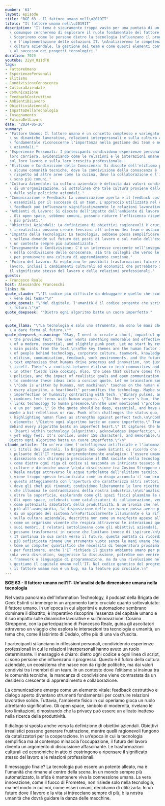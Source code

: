 ```yaml
---
number: '63'
layout: episode
title: "BGE 63 - Il fattore umano nell\u2019IT"
titolo: "Il fattore umano nell\u2019IT"
description: "Il tema è sicuramente troppo vasto per una puntata di un paio d'ore,\
  \ comunque cercheremo di esplorare il ruolo fondamentale del fattore umano nell'IT.\
  \ Scopriremo come le persone dietro la tecnologia influenzano il progresso, l'innovazione\
  \ e l'implementazione delle soluzioni IT. \nAnalizzeremo le competenze umane, la\
  \ cultura aziendale, la gestione dei team e come questi elementi contribuiscono\
  \ al successo dei progetti tecnologici."
duration: 7025
youtube: 3IyH_01IdTU
tags:
- FattoreUmano
- EsperienzePersonali
- Elitismo
- CondivisioneConoscenza
- CulturaAziendale
- Comunicazione
- FeedbackCostruttivo
- AmbientiDiLavoro
- ObiettiviAziendali
- ImpattoDellaTecnologia
- Insegnamento
- FuturoDelLavoro
date: '2024-06-26'
summary:
- "Fattore Umano: Il fattore umano è un concetto complesso e variegato che influisce\
  \ su dinamiche lavorative, relazioni interpersonali e sulla cultura aziendale. È\
  \ fondamentale riconoscerne l'importanza nella gestione dei team e nei processi\
  \ aziendali."
- 'Esperienze Personali: I partecipanti condividono esperienze personali legate alla
  loro carriera, evidenziando come le relazioni e le interazioni umane abbiano influito
  sul loro lavoro e sulla loro crescita professionale.'
- "Elitismo e Condivisione della Conoscenza: Si discute dell'elitismo presente in\
  \ alcune comunità tecniche, dove la condivisione della conoscenza è limitata,\
  \ rispetto ad altre aree come la cucina, dove la collaborazione e l'insegnamento\
  \ sono più comuni."
- "Cultura Aziendale: La cultura aziendale è definita dai valori condivisi all'interno\
  \ di un'organizzazione. Si sottolinea che tale cultura proviene dalle persone, non\
  \ dalle sole politiche aziendali."
- "Comunicazione e Feedback: La comunicazione aperta e il feedback costruttivo sono\
  \ essenziali per il successo di un team. L'approccio utilizzato nel dare e ricevere\
  \ feedback può influenzare significativamente le relazioni lavorative."
- "Ambienti di Lavoro: Si discute dell'impatto dell'ambiente di lavoro sulla produttività\
  . Gli open space, sebbene comuni, possono ridurre l'efficienza rispetto a spazi\
  \ più privati."
- "Obiettivi Aziendali: La definizione di obiettivi ragionevoli è cruciale. Obiettivi\
  \ irrealistici possono creare tensioni all'interno dei team e ostacolare la collaborazione."
- "Impatto della Tecnologia: La tecnologia, sebbene possa semplificare il lavoro,\
  \ solleva domande sul futuro dei posti di lavoro e sul ruolo dell'essere umano in\
  \ un contesto sempre più automatizzato."
- "Insegnamento e Condivisione: C'è un interesse crescente nell'insegnamento e\
  \ nella condivisione delle conoscenze, sia tra colleghi che verso le nuove generazioni,\
  \ per promuovere una cultura di apprendimento continuo."
- 'Futuro del Lavoro: Si esplorano le possibili trasformazioni future nel mondo del
  lavoro, inclusi i cambiamenti culturali ed economici che potrebbero influenzare
  il significato stesso del lavoro e delle relazioni professionali.'
guests:
- Francesco Reale
host: Alessandro Franceschi
links: NA
quote_claude: "\"Il codice più difficile da debuggare è quello che scorre nelle\
  \ vene dei team\"\n"
quote_openai: "\"Nel digitale, l'umanità è il codice sorgente che scrive il\
  \ futuro.\"\n"
quote_deepseek: '"Dietro ogni algoritmo batte un cuore imperfetto."

  '
quote_llama: "\"La tecnologia è solo uno strumento, ma sono le mani che la forgiano\
  \ a dare forma al futuro.\""
quote_deepseek_reasoning: "Okay, I need to create a short, impactful quote based on\
  \ the provided text. The user wants something memorable and effective, in the style\
  \ of a modern, essential, and slightly punk poet. Let me start by reviewing the\
  \ main points from the text.\n\nThe key themes are the human factor in IT, the importance\
  \ of people behind technology, corporate culture, teamwork, knowledge sharing versus\
  \ elitism, communication, feedback, work environments, and the future of work. The\
  \ text emphasizes that humans drive progress and innovation, not just technology\
  \ itself. There's a contrast between elitism in tech communities and collaboration\
  \ in other fields like cooking. Also, the idea that culture comes from people, not\
  \ policies, and the impact of realistic goals and open communication.\n\nI need\
  \ to condense these ideas into a concise quote. Let me brainstorm some phrases.\
  \ \"Code is written by humans, not machines\" touches on the human element. \"Behind\
  \ every algorithm, a heartbeat\" personifies the technology. Maybe something about\
  \ imperfection or humanity contrasting with tech. \"Binary pulses, analog souls\"\
  \ combines tech terms with human aspects. \"In the server's hum, the echo of a voice\"\
  \ links technology to human presence.\n\nThe user mentioned \"profondo, essenziale\
  \ e un po' punk.\" So the quote should be deep, essential, and have a punk edge\u2014\
  maybe a bit rebellious or raw. Punk often challenges the status quo, so perhaps\
  \ highlighting human flaws as strengths against perfect tech.\n\nCombining these\
  \ elements: \"Dietro ogni algoritmo batte un cuore imperfetto.\" Translation: \"\
  Behind every algorithm beats an imperfect heart.\" It captures the human element\
  \ (heart) within technology (algorithm), acknowledges imperfection, and has a poetic\
  \ yet edgy feel. It's concise, under 150 characters, and memorable.\n</think>\n\"\
  Dietro ogni algoritmo batte un cuore imperfetto.\"\n"
claude_article: "In un'era dove l'intelligenza artificiale e l'automazione dominano\
  \ i titoli dei giornali, la Brigata dei Geek Estinti ci ricorda che il vero cuore\
  \ pulsante dell'IT rimane sorprendentemente analogico: l'essere umano. Questa puntata\
  \ disseziona con chirurgica precisione il DNA sociale della tecnologia, rivelando\
  \ come dietro ogni riga di codice si nasconda un intricato tessuto di relazioni,\
  \ culture e dinamiche umane.\n\nLa discussione tra Cosimo Streppone e Francesco\
  \ Reale naviga attraverso le acque turbolente dell'elitismo tecnico, dove la conoscenza\
  \ viene troppo spesso tesaurizzata come un drago accumula il suo oro. Confrontano\
  \ questo atteggiamento con l'apertura che caratterizza altri settori, come la cucina,\
  \ dove gli chef più rinomati condividono liberamente le loro ricette - un parallelo\
  \ che illumina le contraddizioni della nostra industria.\n\nL'analisi si spinge\
  \ oltre la superficie, esplorando come gli spazi fisici plasmino le nostre interazioni.\
  \ Gli open space, celebrati come catalizzatori di collaborazione, vengono smascherati\
  \ come potenziali sabotatori della produttività. È un'ironia che nel settore\
  \ più all'avanguardia, la disposizione delle scrivanie possa avere più impatto\
  \ di un upgrade del sistema.\n\nParticolarmente illuminante è la riflessione\
  \ sulla cultura aziendale, descritta non come un manifesto appeso alle pareti, ma\
  \ come un organismo vivente che respira attraverso le interazioni quotidiane dei\
  \ suoi membri. I relatori sottolineano come gli obiettivi aziendali, quando irrealistici,\
  \ possano trasformarsi in catene che limitano invece di ispirare.\n\nMentre l'industria\
  \ IT continua la sua corsa verso il futuro, questa puntata ci ricorda che la tecnologia\
  \ più sofisticata rimane uno strumento vuoto senza le mani umane che la guidano.\
  \ Come un computer quantistico che necessita di temperatura prossima allo zero assoluto\
  \ per funzionare, anche l'IT richiede il giusto ambiente umano per prosperare.\n\
  \nLa vera disruption, suggerisce la discussione, potrebbe non venire da un nuovo\
  \ framework o linguaggio di programmazione, ma da una rivoluzione nel modo in cui\
  \ gestiamo il capitale umano nell'IT. Nel codice genetico del progresso tecnologico,\
  \ il fattore umano non è un bug, ma la feature più cruciale.\n"
---
```

**BGE 63 - Il fattore umano nell’IT: Un'analisi della dimensione umana nella tecnologia**

Nel vasto panorama dell'Information Technology, il podcast della Brigata dei Geek Estinti si immerge in un argomento tanto cruciale quanto sottovalutato: il fattore umano. In un'epoca in cui algoritmi e automazione sembrano dominare il dibattito, è imperativo riscoprire l'essenza del capitale umano e il suo impatto sulle dinamiche lavorative e sull'innovazione. Cosimo Streppone, con la partecipazione di Francesco Reale, guida gli ascoltatori attraverso un viaggio che esplora le intersezioni tra tecnologia e umanità, un tema che, come il labirinto di Dedalo, offre più di una via d'uscita.

I partecipanti si lanciano in riflessioni personali, condividendo esperienze professionali in cui le relazioni interpersonali hanno avuto un ruolo determinante. Il messaggio è chiaro: dietro ogni codice e ogni linea di script, ci sono persone che influenzano il progresso. Questo è il fulcro della cultura aziendale, un ecosistema che nasce non da rigide politiche, ma dai valori condivisi tra i membri di un team. In un contesto dove l’elitismo si insinua tra le comunità tecniche, la mancanza di condivisione viene contrastata da un desiderio crescente di apprendimento e collaborazione.

La comunicazione emerge come un elemento vitale: feedback costruttivo e dialogo aperto diventano strumenti fondamentali per costruire relazioni lavorative solide. Tuttavia, l'ambiente fisico in cui operiamo gioca un ruolo altrettanto significativo. Gli open space, simbolo di modernità, rivelano le loro limitazioni, dimostrando che la privacy può essere un alleato inatteso nella ricerca della produttività.

Il dialogo si sposta anche verso la definizione di obiettivi aziendali. Obiettivi irrealistici possono generare frustrazione, mentre quelli ragionevoli fungono da catalizzatori per la cooperazione. In un’epoca in cui la tecnologia semplifica ma al contempo minaccia l’occupazione, il futuro del lavoro diventa un argomento di discussione affascinante. Le trasformazioni culturali ed economiche in atto ci costringono a ripensare il significato stesso del lavoro e le relazioni professionali.

Il messaggio finale? La tecnologia può essere un potente alleato, ma è l'umanità che rimane al centro della scena. In un mondo sempre più automatizzato, la sfida è mantenere viva la connessione umana. La vera innovazione, come il fuoco di Prometeo, non risiede solo nella tecnologia, ma nel modo in cui noi, come esseri umani, decidiamo di utilizzarla. In un futuro dove il lavoro e la vita si intrecciano sempre di più, è la nostra umanità che dovrà guidare la danza delle macchine.
